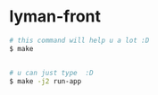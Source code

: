 # lyman-front
``` bash
# this command will help u a lot :D
$ make


# u can just type  :D
$ make -j2 run-app
```